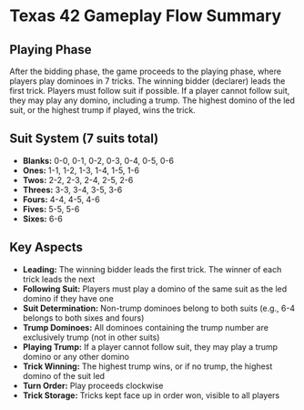 # Texas 42 Gameplay Flow Summary

## Playing Phase
After the bidding phase, the game proceeds to the playing phase, where players play dominoes in 7 tricks. The winning bidder (declarer) leads the first trick. Players must follow suit if possible. If a player cannot follow suit, they may play any domino, including a trump. The highest domino of the led suit, or the highest trump if played, wins the trick.

## Suit System (7 suits total)
- **Blanks:** 0-0, 0-1, 0-2, 0-3, 0-4, 0-5, 0-6
- **Ones:** 1-1, 1-2, 1-3, 1-4, 1-5, 1-6
- **Twos:** 2-2, 2-3, 2-4, 2-5, 2-6
- **Threes:** 3-3, 3-4, 3-5, 3-6
- **Fours:** 4-4, 4-5, 4-6
- **Fives:** 5-5, 5-6
- **Sixes:** 6-6

## Key Aspects
- **Leading:** The winning bidder leads the first trick. The winner of each trick leads the next
- **Following Suit:** Players must play a domino of the same suit as the led domino if they have one
- **Suit Determination:** Non-trump dominoes belong to both suits (e.g., 6-4 belongs to both sixes and fours)
- **Trump Dominoes:** All dominoes containing the trump number are exclusively trump (not in other suits)
- **Playing Trump:** If a player cannot follow suit, they may play a trump domino or any other domino
- **Trick Winning:** The highest trump wins, or if no trump, the highest domino of the suit led
- **Turn Order:** Play proceeds clockwise
- **Trick Storage:** Tricks kept face up in order won, visible to all players
